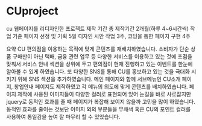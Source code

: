 # CUproject
cu 웹페이지를 리디자인한 프로젝트
제작 기간 
총 제작기간 2개월(하루 4~6시간씩) 작업 기준
페이지 선정 및 기획 5일 디자인 시안 작업 3주, 코딩을 통한 페이지 구현 4주

요약
CU 편의점을 이용하는 목적에 맞게 콘텐츠를 재배치하였습니다.
소비자가 단순 상품 구매만이 아닌 택배, 금융 관련 업무 등 다양한 서비스를 이용하고 있는 것에 초점을 맞춰서 서비스 안내 섹션을 상위에 두고 편의점이 현재 진행하고 있는 이벤트를 한눈에 알아볼 수 있게 하였습니다.
또 다양한 SNS를 통해 CU를 홍보하고 있는 것을 극대화 시키기 위해 SNS 섹션을 추가하였습니다.
메인 페이지와 함께 서브메뉴인 CU소개 페이지, 창업안내 페이지도 제작하였고 각 메뉴의 의도에 맞게 콘텐츠를 배치하였습니다.
페이지 제작에 사용된 이미지들이 다양한 컬러로 표현되어 있어 눈길을 바로 사로잡지만 jquery로 동적인 효과를 줄 때 페이지가 복잡해 보이지 않을까 고민을 많이 하였습니다. 동적인 효과를 줄이는 것보단 이미지 외의 부분들을 무채색 혹은 CU의 포인트 컬러를 사용하여 통일감을 높여 잘 마무리 할 수 있었습니다.
